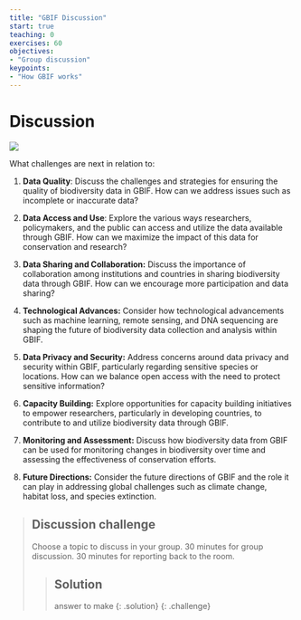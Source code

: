 ```yaml
---
title: "GBIF Discussion"
start: true
teaching: 0
exercises: 60
objectives:
- "Group discussion"
keypoints:
- "How GBIF works"
---
```


# Discussion



<a href="www.gbif.org">
    <img src="{{ '/assets/img/gbif_discussion.PNG' | relative_url }}">
  </a>

What challenges are next in relation to:

1. **Data Quality**: Discuss the challenges and strategies for ensuring the quality of biodiversity data in GBIF. How can we address issues such as incomplete or inaccurate data?

2. **Data Access and Use**: Explore the various ways researchers, policymakers, and the public can access and utilize the data available through GBIF. How can we maximize the impact of this data for conservation and research?

3. **Data Sharing and Collaboration:** Discuss the importance of collaboration among institutions and countries in sharing biodiversity data through GBIF. How can we encourage more participation and data sharing?

4. **Technological Advances:** Consider how technological advancements such as machine learning, remote sensing, and DNA sequencing are shaping the future of biodiversity data collection and analysis within GBIF.

5. **Data Privacy and Security:** Address concerns around data privacy and security within GBIF, particularly regarding sensitive species or locations. How can we balance open access with the need to protect sensitive information?

6. **Capacity Building:** Explore opportunities for capacity building initiatives to empower researchers, particularly in developing countries, to contribute to and utilize biodiversity data through GBIF.

7. **Monitoring and Assessment:** Discuss how biodiversity data from GBIF can be used for monitoring changes in biodiversity over time and assessing the effectiveness of conservation efforts.

8. **Future Directions:** Consider the future directions of GBIF and the role it can play in addressing global challenges such as climate change, habitat loss, and species extinction.

> ## Discussion challenge
>
>  Choose a topic to discuss in your group. 30 minutes for group discussion. 30 minutes for reporting back to the room.
> > 
> 
> > ## Solution
> > answer to make
> {: .solution}
{: .challenge}
